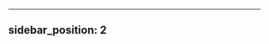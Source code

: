 <!--
 * @Author: 娄松 
 * @Date: 2025-01-15 11:03:49
 * @LastEditors: 娄松 
 * @LastEditTime: 2025-01-15 16:12:23
 * @FilePath: \TheLongDarkWiki\docs\孤寂之痕\序章.md
 * @Description: 这是默认设置,请设置`customMade`, 打开koroFileHeader查看配置 进行设置: https://github.com/OBKoro1/koro1FileHeader/wiki/%E9%85%8D%E7%BD%AE
-->
---
sidebar_position: 2
---